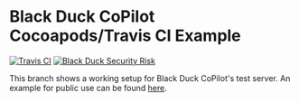 # Black Duck CoPilot Cocoapods/Travis CI Example
[![Travis CI](https://travis-ci.org/BlackDuckCoPilot/example-cocoapods-travis.svg?branch=test)](https://travis-ci.org/BlackDuckCoPilot/example-cocoapods-travis) [![Black Duck Security Risk](https://test.duckbuild.io/github/repos/BlackDuckCoPilot/example-cocoapods-travis/branches/test/badge-risk.svg)](https://test.duckbuild.io/github/repos/BlackDuckCoPilot/example-cocoapods-travis/branches/test)

This branch shows a working setup for Black Duck CoPilot's test server.
An example for public use can be found [here](https://github.com/BlackDuckCoPilot/example-cocoapods-travis).
